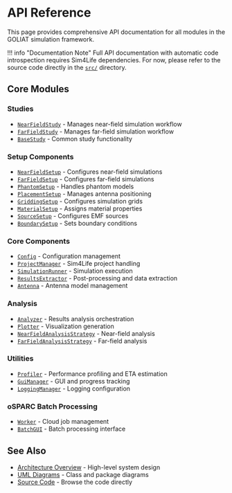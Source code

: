 # API Reference

This page provides comprehensive API documentation for all modules in the GOLIAT simulation framework.

!!! info "Documentation Note"
    Full API documentation with automatic code introspection requires Sim4Life dependencies.
    For now, please refer to the source code directly in the [`src/`](https://github.com/rwydaegh/goliat/tree/master/src) directory.

## Core Modules

### Studies
- [`NearFieldStudy`](https://github.com/rwydaegh/goliat/blob/master/src/studies/near_field_study.py) - Manages near-field simulation workflow
- [`FarFieldStudy`](https://github.com/rwydaegh/goliat/blob/master/src/studies/far_field_study.py) - Manages far-field simulation workflow
- [`BaseStudy`](https://github.com/rwydaegh/goliat/blob/master/src/studies/base_study.py) - Common study functionality

### Setup Components
- [`NearFieldSetup`](https://github.com/rwydaegh/goliat/blob/master/src/setups/near_field_setup.py) - Configures near-field simulations
- [`FarFieldSetup`](https://github.com/rwydaegh/goliat/blob/master/src/setups/far_field_setup.py) - Configures far-field simulations
- [`PhantomSetup`](https://github.com/rwydaegh/goliat/blob/master/src/setups/phantom_setup.py) - Handles phantom models
- [`PlacementSetup`](https://github.com/rwydaegh/goliat/blob/master/src/setups/placement_setup.py) - Manages antenna positioning
- [`GriddingSetup`](https://github.com/rwydaegh/goliat/blob/master/src/setups/gridding_setup.py) - Configures simulation grids
- [`MaterialSetup`](https://github.com/rwydaegh/goliat/blob/master/src/setups/material_setup.py) - Assigns material properties
- [`SourceSetup`](https://github.com/rwydaegh/goliat/blob/master/src/setups/source_setup.py) - Configures EMF sources
- [`BoundarySetup`](https://github.com/rwydaegh/goliat/blob/master/src/setups/boundary_setup.py) - Sets boundary conditions

### Core Components
- [`Config`](https://github.com/rwydaegh/goliat/blob/master/src/config.py) - Configuration management
- [`ProjectManager`](https://github.com/rwydaegh/goliat/blob/master/src/project_manager.py) - Sim4Life project handling
- [`SimulationRunner`](https://github.com/rwydaegh/goliat/blob/master/src/simulation_runner.py) - Simulation execution
- [`ResultsExtractor`](https://github.com/rwydaegh/goliat/blob/master/src/results_extractor.py) - Post-processing and data extraction
- [`Antenna`](https://github.com/rwydaegh/goliat/blob/master/src/antenna.py) - Antenna model management

### Analysis
- [`Analyzer`](https://github.com/rwydaegh/goliat/blob/master/src/analysis/analyzer.py) - Results analysis orchestration
- [`Plotter`](https://github.com/rwydaegh/goliat/blob/master/src/analysis/plotter.py) - Visualization generation
- [`NearFieldAnalysisStrategy`](https://github.com/rwydaegh/goliat/blob/master/src/analysis/strategies.py) - Near-field analysis
- [`FarFieldAnalysisStrategy`](https://github.com/rwydaegh/goliat/blob/master/src/analysis/strategies.py) - Far-field analysis

### Utilities
- [`Profiler`](https://github.com/rwydaegh/goliat/blob/master/src/profiler.py) - Performance profiling and ETA estimation
- [`GuiManager`](https://github.com/rwydaegh/goliat/blob/master/src/gui_manager.py) - GUI and progress tracking
- [`LoggingManager`](https://github.com/rwydaegh/goliat/blob/master/src/logging_manager.py) - Logging configuration

### oSPARC Batch Processing
- [`Worker`](https://github.com/rwydaegh/goliat/blob/master/src/osparc_batch/worker.py) - Cloud job management
- [`BatchGUI`](https://github.com/rwydaegh/goliat/blob/master/src/osparc_batch/gui.py) - Batch processing interface

## See Also

- [Architecture Overview](architecture_overview.md) - High-level system design
- [UML Diagrams](uml.md) - Class and package diagrams
- [Source Code](https://github.com/rwydaegh/goliat/tree/master/src) - Browse the code directly